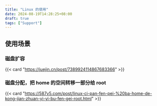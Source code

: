 ```yaml
---
title: "Linux 的使用"
date: 2024-08-19T14:28:25+08:00
draft: true
tags: ["Support"]
---
```


## 使用场景

### 磁盘扩容

{{< card "https://juejin.cn/post/7389924114867683366" >}}

### 磁盘分配，把 home 的空间转移一部分给 root

{{< card "https://587v5.com/post/linux-ci-pan-fen-pei-%20ba-home-de-kong-jian-zhuan-yi-yi-bu-fen-gei-root.html" >}}
